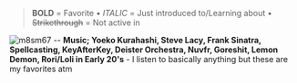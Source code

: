 > **BOLD** = Favorite • _ITALIC_ = Just introduced to/Learning about • ~~Strikethrough~~ = Not active in

![m8sm67](https://github.com/user-attachments/assets/317f0c4a-aaaf-4292-86cb-76d5a13b5104) -- **Music; Yoeko Kurahashi, Steve Lacy, Frank Sinatra, Spellcasting, KeyAfterKey, Deister Orchestra, Nuvfr, Goreshit, Lemon Demon, Rori/Loli in Early 20's** - I listen to basically anything but these are my favorites atm

